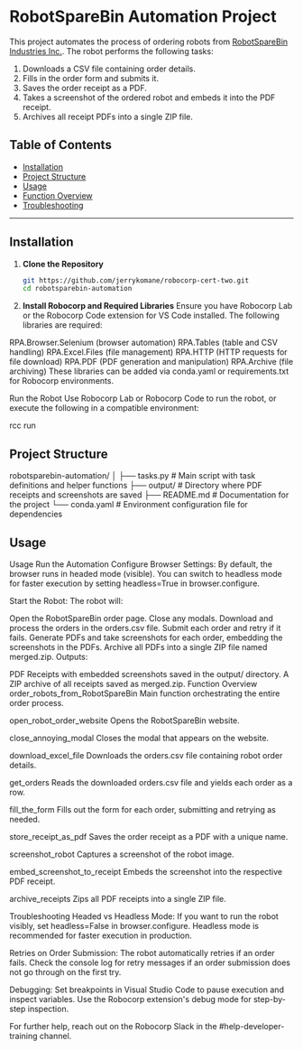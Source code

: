 # RobotSpareBin Automation Project

This project automates the process of ordering robots from [RobotSpareBin Industries Inc.](https://robotsparebinindustries.com/#/robot-order). The robot performs the following tasks:
1. Downloads a CSV file containing order details.
2. Fills in the order form and submits it.
3. Saves the order receipt as a PDF.
4. Takes a screenshot of the ordered robot and embeds it into the PDF receipt.
5. Archives all receipt PDFs into a single ZIP file.

## Table of Contents
- [Installation](#installation)
- [Project Structure](#project-structure)
- [Usage](#usage)
- [Function Overview](#function-overview)
- [Troubleshooting](#troubleshooting)

---

## Installation

1. **Clone the Repository**
   ```bash
   git https://github.com/jerrykomane/robocorp-cert-two.git
   cd robotsparebin-automation

2. **Install Robocorp and Required Libraries**
Ensure you have Robocorp Lab or the Robocorp Code extension for VS Code installed. The following libraries are required:

RPA.Browser.Selenium (browser automation)
RPA.Tables (table and CSV handling)
RPA.Excel.Files (file management)
RPA.HTTP (HTTP requests for file download)
RPA.PDF (PDF generation and manipulation)
RPA.Archive (file archiving)
These libraries can be added via conda.yaml or requirements.txt for Robocorp environments.

Run the Robot Use Robocorp Lab or Robocorp Code to run the robot, or execute the following in a compatible environment:

rcc run


## Project Structure

robotsparebin-automation/
│
├── tasks.py              # Main script with task definitions and helper functions
├── output/               # Directory where PDF receipts and screenshots are saved
├── README.md             # Documentation for the project
└── conda.yaml            # Environment configuration file for dependencies

## Usage
Usage
Run the Automation
Configure Browser Settings: By default, the browser runs in headed mode (visible). You can switch to headless mode for faster execution by setting headless=True in browser.configure.

Start the Robot: The robot will:

Open the RobotSpareBin order page.
Close any modals.
Download and process the orders in the orders.csv file.
Submit each order and retry if it fails.
Generate PDFs and take screenshots for each order, embedding the screenshots in the PDFs.
Archive all PDFs into a single ZIP file named merged.zip.
Outputs:

PDF Receipts with embedded screenshots saved in the output/ directory.
A ZIP archive of all receipts saved as merged.zip.
Function Overview
order_robots_from_RobotSpareBin
Main function orchestrating the entire order process.

open_robot_order_website
Opens the RobotSpareBin website.

close_annoying_modal
Closes the modal that appears on the website.

download_excel_file
Downloads the orders.csv file containing robot order details.

get_orders
Reads the downloaded orders.csv file and yields each order as a row.

fill_the_form
Fills out the form for each order, submitting and retrying as needed.

store_receipt_as_pdf
Saves the order receipt as a PDF with a unique name.

screenshot_robot
Captures a screenshot of the robot image.

embed_screenshot_to_receipt
Embeds the screenshot into the respective PDF receipt.

archive_receipts
Zips all PDF receipts into a single ZIP file.

Troubleshooting
Headed vs Headless Mode: If you want to run the robot visibly, set headless=False in browser.configure. Headless mode is recommended for faster execution in production.

Retries on Order Submission: The robot automatically retries if an order fails. Check the console log for retry messages if an order submission does not go through on the first try.

Debugging: Set breakpoints in Visual Studio Code to pause execution and inspect variables. Use the Robocorp extension's debug mode for step-by-step inspection.

For further help, reach out on the Robocorp Slack in the #help-developer-training channel.